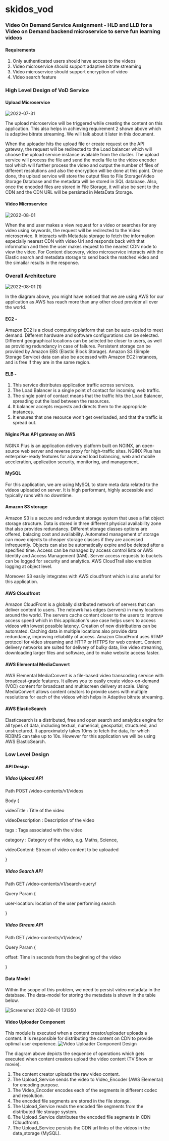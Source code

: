 # skidos_vod

### Video On Demand Service Assignment - HLD and LLD for a Video on Demand backend microservice to serve fun learning videos

#### Requirements

1. Only authenticated users should have access to the videos
2. Video microservice should support adaptive bitrate streaming
3. Video microservice should support encryption of video
4. Video search feature

### High Level Design of VoD Service


#### Upload Microservice

![2022-07-31](https://user-images.githubusercontent.com/37400411/182039310-2cb57c42-b7d4-4752-afd4-5b83fc22ebdc.png)



The upload microservice will be triggered while creating the content on this application. This also helps in achieving requirement 2 shown above which is adaptive bitrate streaming. We will talk about it later in this document. 

When the uploader hits the upload file or create request on the API gateway, the request will be redirected to the Load balancer which will choose the upload service instance available from the cluster. The upload service will process the file and send the media file to the video encoder tool which will further process the video and output the number of files of different resolutions and also the encryption will be done at this point. Once done, the upload service will store the output files to File Storage/Video Storage Database and the metadata will be stored in SQL database. Also, once the encoded files are stored in File Storage, it will also be sent to the CDN and the CDN URL will be persisted in MetaData Storage.

#### Video Microservice

![2022-08-01](https://user-images.githubusercontent.com/37400411/182084007-cbdf2050-fa3a-49a0-bba6-77f986d00313.png)

When the end user makes a view request for a video or searches for any video using keywords, the request will be redirected to the Video microservice. It interacts with Metadata storage to fetch the information especially nearest CDN with video Url and responds back with that information and then the user makes request to the nearest CDN node to view the video. For Content discovery, video microservice interacts with the Elastic search and metadata storage to send back the matched video and the simailar results in the response.

### Overall Architecture


![2022-08-01 (1)](https://user-images.githubusercontent.com/37400411/182087754-2141b54b-5d53-4d2f-8c5f-e8e9da1e0969.png)

In the diagram above, you might have noticed that we are using AWS for our application as AWS has reach more than any other cloud provider all over the world.

#### EC2 -
Amazon EC2 is a cloud computing platform that can be auto-scaled to meet demand.
Different hardware and software configurations can be selected. Different geographical locations can be selected be closer to users, as well as providing redundancy in case of failures.
Persistent storage can be provided by Amazon EBS (Elastic Block Storage). Amazon S3 (Simple Storage Service) data can also be accessed with Amazon EC2 instances, and is free if they are in the same region.

#### ELB - 
1. This service distributes application traffic across services.
2. The Load Balancer is a single point of contact for incoming web traffic.
3. The single point of contact means that the traffic hits the Load Balancer, spreading out the load between the resources.
4. It balancer accepts requests and directs them to the appropriate instances.
5. It ensures that one resource won't get overloaded, and that the traffic is spread out.

#### Niginx Plus API gateway on AWS
NGINX Plus is an application delivery platform built on NGINX, an open-source web server and reverse proxy for high-traffic sites. NGINX Plus has enterprise-ready features for advanced load balancing, web and mobile acceleration, application security, monitoring, and management.

#### MySQL
For this application, we are using MySQL to store meta data related to the videos uploaded on server. It is high performant, highly accessible and typically runs with no downtime.

#### Amazon S3 storage
Amazon S3 is a secure and redundant storage system that uses a flat object storage structure.
Data is stored in three different physical availability zone that also provides redundancy.
Different storage classes options are offered, balacing cost and availability. Automated management of storage can move objects to cheaper storage classes if they are accessed infrequently. Objects can also be automatically expire and be deleted after a specified time.
Access can be managed by access control lists or AWS Identity and Access Management (IAM).
Server access requests to buckets can be logged for security and analytics. AWS CloudTrail also enables logging at object level.

Moreover S3 easily integrates with AWS cloudfront which is also useful for this application.

#### AWS Cloudfront
Amazon CloudFront is a globally distributed network of servers that can deliver content to users.
The netowrk has edges (servers) in many locations around the world. The servers cache content closer to the users to improve access speed which in this application's use case helps users to access videos with lowest possible latency.
Creation of new distributions can be automated.
Caching data in multiple locations also provide data redundancy, improving reliability of access.
Amazon CloudFront uses RTMP protocol for video streaming and HTTP or HTTPS for web content.
Content delivery networks are suited for delivery of bulky data, like video streaming, downloading larger files and software, and to make website access faster.

#### AWS Elemental MediaConvert

AWS Elemental MediaConvert is a file-based video transcoding service with broadcast-grade features. It allows you to easily create video-on-demand (VOD) content for broadcast and multiscreen delivery at scale.
Using MediaConvert allows content creators to provide users with multiple resolutions for each of the videos which helps in Adaptive bitrate streaming.

#### AWS ElasticSearch
Elasticsearch is a distributed, free and open search and analytics engine for all types of data, including textual, numerical, geospatial, structured, and unstructured. 
It approximately takes 10ms to fetch the data, for which RDBMS can take up to 10s.
However for this application we will be using AWS ElasticSearch.

### Low Level Design

#### API Design

##### Video Upload API

Path
POST /video-contents/v1/videos

Body
{

videoTitle : Title of the video

videoDescription : Description of the video

tags : Tags associated with the video

category : Category of the video, e.g. Maths, Science,

videoContent: Stream of video content to be uploaded

}

##### Video Search API

Path
GET /video-contents/v1/search-query/

Query Param
{

user-location: location of the user performing search

}

##### Video Stream API

Path
GET /video-contents/v1/videos/

Query Param
{

offset: Time in seconds from the beginning of the video

}

#### Data Model

Within the scope of this problem, we need to persist video metadata in the database. The data-model for storing the metadata is shown in the table below.


![Screenshot 2022-08-01 131350](https://user-images.githubusercontent.com/37400411/182098981-9d2dd7ee-c000-4891-877b-c54aab6fe9bc.png)

#### Video Uploader Component

This module is executed when a content creator/uploader uploads a content. It is responsible for distributing the content on CDN to provide optimal user experience.
![Video Uploader Component Design](https://user-images.githubusercontent.com/37400411/182103529-33fe9a16-0e9c-4974-88cb-a182de0af179.png)


The diagram above depicts the sequence of operations which gets executed when content creators upload the video content (TV Show or movie).

1. The content creator uploads the raw video content.
2. The Upload_Service sends the video to Video_Encoder (AWS Elemental) for encoding purpose.
3. The Video_Encoder encodes each of the segments in different codec and resolution.
4. The encoded file segments are stored in the file storage.
5. The Upload_Service reads the encoded file segments from the distributed file storage system.
6. The Upload_Service distributes the encoded file segments in CDN (Cloudfront).
7. The Upload_Service persists the CDN url links of the videos in the data_storage (MySQL).



